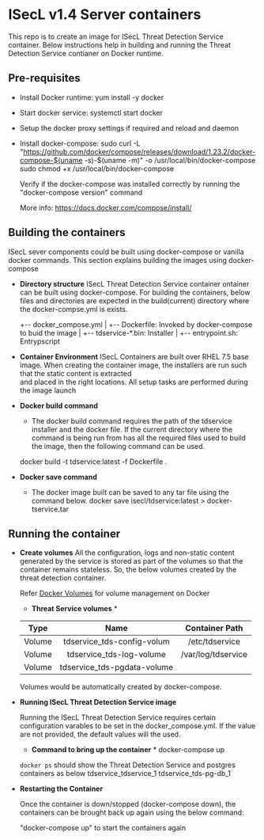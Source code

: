 ISecL v1.4 Server containers
==========================
This repo is to create an image for ISecL Threat Detection Service container. 
Below instructions help in building and running the Threat Detection Service 
contianer on Docker runtime.

Pre-requisites
----------------------

* Install Docker runtime: yum install -y docker
* Start docker service: systemctl start docker
* Setup the docker proxy settings if required and reload and daemon
* Install docker-compose: 
    sudo curl -L "https://github.com/docker/compose/releases/download/1.23.2/docker-compose-$(uname -s)-$(uname -m)" -o /usr/local/bin/docker-compose
    sudo chmod +x /usr/local/bin/docker-compose
	
	Verify if the docker-compose was installed correctly by running the "docker-compose version" command

    More info: https://docs.docker.com/compose/install/

Building the containers
-----------------------

ISecL sever components could be built using docker-compose or vanilla docker commands. 
This section explains building the images using docker-compose

* **Directory structure**
   ISecL Threat Detection Service container ontainer can be built using docker-compose. 
    For building the containers, below files and directories are expected 
    in the build(current) directory where the docker-compse.yml is exists.

    +-- docker_compose.yml 
    |
    +-- Dockerfile: Invoked by docker-compose to buid the image
    |
    +-- tdservice-*.bin: Installer
    |
    +-- entrypoint.sh: Entrypscript

* **Container Environment**
    ISecL Containers are built over RHEL 7.5 base image. When creating the container
    image, the installers are run such that the static content is extracted  
    and placed in the right locations. All setup tasks are performed during the image launch

* **Docker build command**
	* The docker build command requires the path of the tdservice installer and the docker file.
	  If the current directory where the command is being run from has all the required files used 
	  to build the image, then the following command can be used.
	  
	docker build -t tdservice:latest -f Dockerfile .
	
* **Docker save command**	
	* The docker image built can be saved to any tar file using the command below.
		docker save isecl/tdservice:latest > docker-tservice.tar
	
Running the container
---------------------

* **Create volumes**
    All the configuration, logs and non-static content generated by the service
    is stored as part of the volumes so that the container remains 
    stateless. So, the below volumes created by the threat detection container.

    Refer [Docker Volumes](https://docs.docker.com/storage/volumes/) for volume 
    management on Docker


    * **Threat Service volumes** *

    | Type          | Name                               | Container Path                     |
    |:-------------:|:----------------------------------:|:----------------------------------:|
    | Volume        | tdservice_tds-config-volum         | /etc/tdservice
    | Volume        | tdservice_tds-log-volume           | /var/log/tdservice 
	| Volume		| tdservice_tds-pgdata-volume        | 

    Volumes would be automatically created by docker-compose. 

* **Running ISecL Threat Detection Service image**

    Running the ISecL Threat Detection Service requires certain configuration varables to be set
	in the docker_compose.yml. If the value are not provided, the default values will the used.    

    * **Command to bring up the container** *
    docker-compose up

    `docker ps` should show the Threat Detection Service and postgres containers as below
        tdservice_tdservice_1 
		tdservice_tds-pg-db_1

* **Restarting the Container**

    Once the container is down/stopped (docker-compose down), the containers can be brought back up again
	using the below command:

	"docker-compose up" to start the containers again
